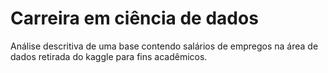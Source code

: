 # Carreira em ciência de dados
Análise descritiva de uma base contendo salários de empregos na área de dados retirada do kaggle para fins acadêmicos.
